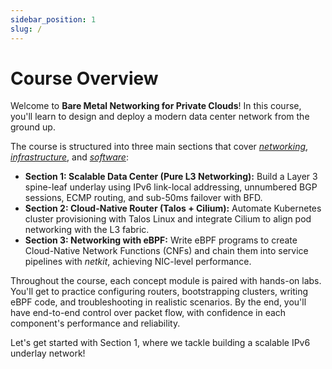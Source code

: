 ```yaml
---
sidebar_position: 1
slug: /
---
```


# Course Overview

Welcome to **Bare Metal Networking for Private Clouds**!
In this course, you'll learn to design and deploy a modern data center network from the ground up.

The course is structured into three main sections that cover <ins>*networking*</ins>, <ins>*infrastructure*</ins>, and <ins>*software*</ins>:
- **Section 1: Scalable Data Center (Pure L3 Networking):** Build a Layer 3 spine-leaf underlay using IPv6 link-local addressing, unnumbered BGP sessions, ECMP routing, and sub-50ms failover with BFD.
- **Section 2: Cloud-Native Router (Talos + Cilium):** Automate Kubernetes cluster provisioning with Talos Linux and integrate Cilium to align pod networking with the L3 fabric.
- **Section 3: Networking with eBPF:** Write eBPF programs to create Cloud-Native Network Functions (CNFs) and chain them into service pipelines with *netkit*, achieving NIC-level performance.

Throughout the course, each concept module is paired with hands-on labs.
You'll get to practice configuring routers, bootstrapping clusters, writing eBPF code, and troubleshooting in realistic scenarios.
By the end, you'll have end-to-end control over packet flow, with confidence in each component's performance and reliability.

Let's get started with Section 1, where we tackle building a scalable IPv6 underlay network!
